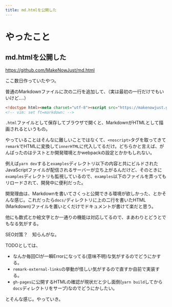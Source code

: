 ```yaml
---
title: md.htmlを公開した
---
```


# やったこと

## md.htmlを公開した

https://github.com/MakeNowJust/md.html

ここ数日作っていたやつ。

普通のMarkdownファイルに次の二行を追加して、（実は最初の一行だけでもいいけど‥‥）

```html
<!doctype html><meta charset="utf-8"><script src="https://makenowjust.github.io/md.html/main.js"></script><noscript>
<!-- vim: set ft=markdown: -->
```

`.html`ファイルとして保存してブラウザで開くと、MarkdownがHTMLとして描画されるというもの。

やっていることはそんなに難しいことではなくて、`<noscript>`タグを取ってきて`remark`でHTMLに変換して`innerHTML`に代入してるだけ。どちらかと言えば、がんばったのはテストとか開発環境とかwebpackの設定とかかもしれない。

例えば`yarn dev`すると`examples`ディレクトリ以下の内容と共にビルドされたJavaScriptファイルが配信されるサーバーが立ち上がるんだけど、そのときに`examples`ディレクトリも監視しているので、`examples`以下のファイルを弄ってもリロードされて、開発中に便利だった。

開発理由は、Markdownを書いてさくっと公開できる環境が欲しかった、とかそんな感じ。これだったら`docs/`ディレクトリに上の二行を書いたHTML (Markdown)ファイルを置いとくだけでドキュメントが書けて楽だと思う。

他にも数式とか絵文字とか一通りの機能は対応してるので、まあわりとどうとでもなる気がする。

SEO対策？　知らんがな。

TODOとしては、

  - なんか毎回CIが一瞬Errorになってる(意味不明)な気がするのでどうにかする。
  - `remark-external-links`の挙動が怪しい気がするので直すか自前で実装する。
  - `gh-pages`に公開するHTMLの確認が現状だと少し面倒(`yarn build`してから`docs`ディレクトリをサーブ)なのでどうにかしたい。

とそんな感じ。やっていき。
